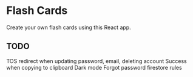 # Flash Cards

Create your own flash cards using this React app.

## TODO

TOS
redirect when updating password, email, deleting account
Success when copying to clipboard
Dark mode
Forgot password
firestore rules
